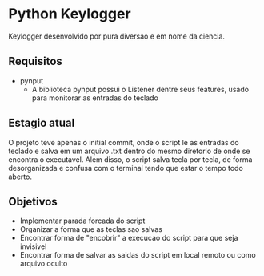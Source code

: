 # Python Keylogger

Keylogger desenvolvido por pura diversao e em nome da ciencia.

## Requisitos

- pynput
	- A biblioteca pynput possui o Listener dentre seus features, usado para monitorar as entradas do teclado

## Estagio atual

O projeto teve apenas o initial commit, onde o script le as entradas do
teclado e salva em um arquivo .txt dentro do mesmo diretorio de onde se 
encontra o executavel. Alem disso, o script salva tecla por tecla, de forma
desorganizada e confusa com o terminal tendo que estar o tempo todo aberto.

## Objetivos

- Implementar parada forcada do script
- Organizar a forma que as teclas sao salvas
- Encontrar forma de "encobrir" a execucao do script para que seja invisivel
- Encontrar forma de salvar as saidas do script em local remoto ou como arquivo oculto
